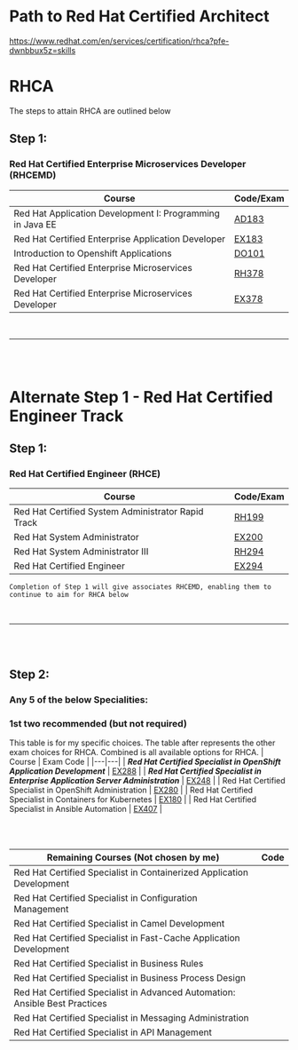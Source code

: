 # Path to Red Hat Certified Architect
https://www.redhat.com/en/services/certification/rhca?pfe-dwnbbux5z=skills

# RHCA
The steps to attain RHCA are outlined below
## Step 1:
### Red Hat Certified Enterprise Microservices Developer (RHCEMD)
| Course  | Code/Exam  |
|---|---|
| Red Hat Application Development I: Programming in Java EE  | [AD183](https://www.redhat.com/en/services/training/ad183-red-hat-application-development-i-programming-java-ee?section=Outline)  |
| Red Hat Certified Enterprise Application Developer  | [EX183](https://www.redhat.com/en/services/training/ex183-red-hat-certified-enterprise-application-developer-exam)  |
| Introduction to Openshift Applications  | [DO101](https://www.redhat.com/en/services/training/do101-introduction-openshift-applications)  |
| Red Hat Certified Enterprise Microservices Developer  | [RH378](https://www.redhat.com/en/services/certification/red-hat-certified-enterprise-microservices-developer)  |
| Red Hat Certified Enterprise Microservices Developer  | [EX378](https://www.redhat.com/en/services/training/ex183-red-hat-certified-enterprise-application-developer-exam)  |

<br />
<hr />
<br />
<br />

# Alternate Step 1 - Red Hat Certified Engineer Track
## Step 1:
### Red Hat Certified Engineer (RHCE)
| Course  | Code/Exam  |
|---|---|
| Red Hat Certified System Administrator Rapid Track  | [RH199]()  |
| Red Hat System Administrator  | [EX200]()  |
| Red Hat System Administrator III  | [RH294]()  |
| Red Hat Certified Engineer  | [EX294]()  |

```
Completion of Step 1 will give associates RHCEMD, enabling them to continue to aim for RHCA below
```

<br />
<hr />
<br />
<br />

## Step 2:
### Any 5 of the below Specialities:
### 1st two recommended (but not required)
This table is for my specific choices. The table after represents the other exam choices for RHCA. Combined is all available options for RHCA.
| Course  | Exam Code  |
|---|---|
| _**Red Hat Certified Specialist in OpenShift Application Development**_  | [EX288](https://www.redhat.com/en/services/certification/rhcs-openshift-application-development?pfe-nk6u6r9jn=exams)  |
| _**Red Hat Certified Specialist in Enterprise Application Server Administration**_  | [EX248](https://www.redhat.com/en/services/certification/rhcs-app-server-admin?pfe-1b3kmwj6s=exams)  |
| Red Hat Certified Specialist in OpenShift Administration  | [EX280](https://www.redhat.com/en/services/certification/rhcs-paas?pfe-44msgtcch=exams)  |
| Red Hat Certified Specialist in Containers for Kubernetes  | [EX180](https://www.redhat.com/en/services/certification/red-hat-certified-specialist-in-containers-and-kubernetes?info=skills)  |
| Red Hat Certified Specialist in Ansible Automation  | [EX407](https://www.redhat.com/en/services/certification/rhcs-ansible-automation)  |

<br />
<br />

| Remaining Courses (Not chosen by me)  | Code  |
|---|---|
| Red Hat Certified Specialist in Containerized Application Development  |   |
| Red Hat Certified Specialist in Configuration Management  |   |
| Red Hat Certified Specialist in Camel Development  |   |
| Red Hat Certified Specialist in Fast-Cache Application Development  |   |
| Red Hat Certified Specialist in Business Rules  |   |
| Red Hat Certified Specialist in Business Process Design  |   |
| Red Hat Certified Specialist in Advanced Automation: Ansible Best Practices  |   |
| Red Hat Certified Specialist in Messaging Administration  |   |
| Red Hat Certified Specialist in API Management  |   |

